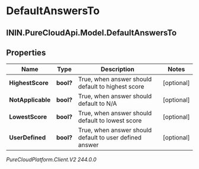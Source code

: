 # DefaultAnswersTo

## ININ.PureCloudApi.Model.DefaultAnswersTo

## Properties

|Name | Type | Description | Notes|
|------------ | ------------- | ------------- | -------------|
| **HighestScore** | **bool?** | True, when answer should default to highest score | [optional] |
| **NotApplicable** | **bool?** | True, when answer should default to N/A | [optional] |
| **LowestScore** | **bool?** | True, when answer should default to lowest score | [optional] |
| **UserDefined** | **bool?** | True, when answer should default to user defined answer | [optional] |



_PureCloudPlatform.Client.V2 244.0.0_
